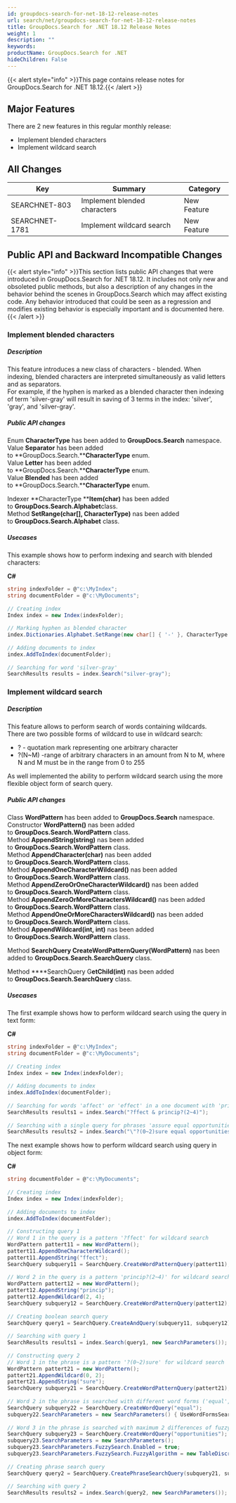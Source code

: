 ```yaml
---
id: groupdocs-search-for-net-18-12-release-notes
url: search/net/groupdocs-search-for-net-18-12-release-notes
title: GroupDocs.Search for .NET 18.12 Release Notes
weight: 1
description: ""
keywords: 
productName: GroupDocs.Search for .NET
hideChildren: False
---
```

{{< alert style="info" >}}This page contains release notes for GroupDocs.Search for .NET 18.12.{{< /alert >}}

## Major Features

There are 2 new features in this regular monthly release:

*   Implement blended characters
*   Implement wildcard search

## All Changes

| Key | Summary | Category |
| --- | --- | --- |
| SEARCHNET-803 | Implement blended characters | New Feature |
| SEARCHNET-1781 | Implement wildcard search | New Feature |

## Public API and Backward Incompatible Changes

{{< alert style="info" >}}This section lists public API changes that were introduced in GroupDocs.Search for .NET 18.12. It includes not only new and obsoleted public methods, but also a description of any changes in the behavior behind the scenes in GroupDocs.Search which may affect existing code. Any behavior introduced that could be seen as a regression and modifies existing behavior is especially important and is documented here.{{< /alert >}}

### Implement blended characters

##### Description

This feature introduces a new class of characters - blended. When indexing, blended characters are interpreted simultaneously as valid letters and as separators.  
For example, if the hyphen is marked as a blended character then indexing of term 'silver-gray' will result in saving of 3 terms in the index: 'silver', 'gray', and 'silver-gray'.

##### Public API changes

Enum **CharacterType** has been added to **GroupDocs.Search** namespace.  
Value **Separator** has been added to **GroupDocs.Search.****CharacterType** enum.  
Value **Letter** has been added to **GroupDocs.Search.****CharacterType** enum.  
Value **Blended** has been added to **GroupDocs.Search.****CharacterType** enum.

Indexer **CharacterType ****Item(char)** has been added to **GroupDocs.Search.Alphabet**class.  
Method **SetRange(char\[\], CharacterType)** nas been added to **GroupDocs.Search.**Alphabet**** class.

##### Usecases

This example shows how to perform indexing and search with blended characters:

**C#**

```csharp
string indexFolder = @"c:\MyIndex";
string documentFolder = @"c:\MyDocuments";
  
// Creating index
Index index = new Index(indexFolder);
  
// Marking hyphen as blended character
index.Dictionaries.Alphabet.SetRange(new char[] { '-' }, CharacterType.Blended);
  
// Adding documents to index
index.AddToIndex(documentFolder);
  
// Searching for word 'silver-gray'
SearchResults results = index.Search("silver-gray");
```

### Implement wildcard search

##### Description

This feature allows to perform search of words containing wildcards.  
There are two possible forms of wildcard to use in wildcard search:

*   ? - quotation mark representing one arbitrary character
*   ?(N~M) -range of arbitrary characters in an amount from N to M, where N and M must be in the range from 0 to 255

As well implemented the ability to perform wildcard search using the more flexible object form of search query.

##### Public API changes

Class **WordPattern** has been added to **GroupDocs.Search** namespace.  
Constructor **WordPattern()** nas been added to ****GroupDocs.Search.**WordPattern****** class.  
Method **AppendString(string)** nas been added to ****GroupDocs.Search.**WordPattern****** class.  
Method **AppendCharacter(char)** nas been added to ****GroupDocs.Search.**WordPattern****** class.  
Method **AppendOneCharacterWildcard()** nas been added to ****GroupDocs.Search.**WordPattern****** class.  
Method **AppendZeroOrOneCharacterWildcard()** nas been added to ****GroupDocs.Search.**WordPattern****** class.  
Method **AppendZeroOrMoreCharactersWildcard()** nas been added to ****GroupDocs.Search.**WordPattern****** class.  
Method **AppendOneOrMoreCharactersWildcard()** nas been added to ****GroupDocs.Search.**WordPattern****** class.  
Method **AppendWildcard(int, int)** nas been added to ****GroupDocs.Search.**WordPattern****** class.

Method **SearchQuery CreateWordPatternQuery(WordPattern)** nas been added to **GroupDocs.Search.SearchQuery** class.

Method ****SearchQuery G**etChild(int)** nas been added to **GroupDocs.Search.SearchQuery** class.

##### Usecases

The first example shows how to perform wildcard search using the query in text form:

**C#**

```csharp
string indexFolder = @"c:\MyIndex";
string documentFolder = @"c:\MyDocuments";
  
// Creating index
Index index = new Index(indexFolder);
  
// Adding documents to index
index.AddToIndex(documentFolder);
  
// Searching for words 'affect' or 'effect' in a one document with 'principal', 'principle', 'principles', or 'principally'
SearchResults results1 = index.Search("?ffect & princip?(2~4)");
  
// Searching with a single query for phrases 'assure equal opportunities', 'ensure equal opportunities', and 'sure equal opportunities'
SearchResults results2 = index.Search("\"?(0~2)sure equal opportunities\"");
```

The next example shows how to perform wildcard search using query in object form:

**C#**

```csharp
string documentFolder = @"c:\MyDocuments";
  
// Creating index
Index index = new Index(indexFolder);
  
// Adding documents to index
index.AddToIndex(documentFolder);
  
// Constructing query 1
// Word 1 in the query is a pattern '?ffect' for wildcard search
WordPattern pattert11 = new WordPattern();
pattert11.AppendOneCharacterWildcard();
pattert11.AppendString("ffect");
SearchQuery subquery11 = SearchQuery.CreateWordPatternQuery(pattert11);
  
// Word 2 in the query is a pattern 'princip?(2~4)' for wildcard search
WordPattern pattert12 = new WordPattern();
pattert12.AppendString("princip");
pattert12.AppendWildcard(2, 4);
SearchQuery subquery12 = SearchQuery.CreateWordPatternQuery(pattert12);
  
// Creating boolean search query
SearchQuery query1 = SearchQuery.CreateAndQuery(subquery11, subquery12);
  
// Searching with query 1
SearchResults results1 = index.Search(query1, new SearchParameters());
  
// Constructing query 2
// Word 1 in the phrase is a pattern '?(0~2)sure' for wildcard search
WordPattern pattert21 = new WordPattern();
pattert21.AppendWildcard(0, 2);
pattert21.AppendString("sure");
SearchQuery subquery21 = SearchQuery.CreateWordPatternQuery(pattert21);
  
// Word 2 in the phrase is searched with different word forms ('equal', 'equals', 'equally', etc.)
SearchQuery subquery22 = SearchQuery.CreateWordQuery("equal");
subquery22.SearchParameters = new SearchParameters() { UseWordFormsSearch = true };
  
// Word 3 in the phrase is searched with maximum 2 differences of fuzzy search
SearchQuery subquery23 = SearchQuery.CreateWordQuery("opportunities");
subquery23.SearchParameters = new SearchParameters();
subquery23.SearchParameters.FuzzySearch.Enabled = true;
subquery23.SearchParameters.FuzzySearch.FuzzyAlgorithm = new TableDiscreteFunction(2);
  
// Creating phrase search query
SearchQuery query2 = SearchQuery.CreatePhraseSearchQuery(subquery21, subquery22, subquery23);
  
// Searching with query 2
SearchResults results2 = index.Search(query2, new SearchParameters());
```
